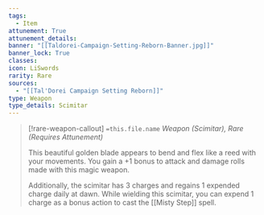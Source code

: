 ```yaml
---
tags:
  - Item
attunement: True
attunement_details: 
banner: "[[Taldorei-Campaign-Setting-Reborn-Banner.jpg]]"
banner_lock: True
classes:
icon: LiSwords
rarity: Rare
sources:
  - "[[Tal'Dorei Campaign Setting Reborn]]"
type: Weapon
type_details: Scimitar
---
```

>[!rare-weapon-callout] `=this.file.name`
>*Weapon (Scimitar), Rare (Requires Attunement)*
>
>This beautiful golden blade appears to bend and flex like a reed with your movements. You gain a +1 bonus to attack and damage rolls made with this magic weapon.
>
>Additionally, the scimitar has 3 charges and regains 1 expended charge daily at dawn. While wielding this scimitar, you can expend 1 charge as a bonus action to cast the [[Misty Step]] spell.
>
>
